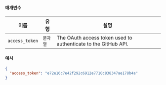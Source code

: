 #### 매개변수

| 이름             | 유형    | 설명                                                             |
| -------------- | ----- | -------------------------------------------------------------- |
| `access_token` | `문자열` | The OAuth access token used to authenticate to the GitHub API. |

#### 예시

```json
{
  "access_token": "e72e16c7e42f292c6912e7710c838347ae178b4a"
}
```
